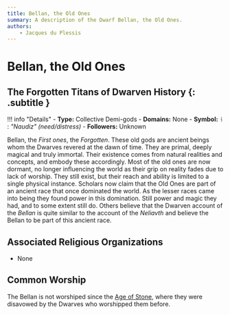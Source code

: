 ```yaml
---
title: Bellan, the Old Ones
summary: A description of the Dwarf Bellan, the Old Ones.
authors:
    - Jacques du Plessis
---
```

# Bellan, the Old Ones
## The Forgotten Titans of Dwarven History {: .subtitle }

!!! info "Details"
    - **Type:** Collective Demi-gods
    - **Domains:** None
    - **Symbol:** ᚾ : _"Naudiz" (need/distress)_
    - **Followers:** Unknown

Bellan, the _First ones_, the _Forgotten_. These old gods are ancient beings whom the Dwarves revered at the dawn of time.  They are primal, deeply magical and truly immortal.  Their existence comes from natural realities and concepts, and embody these accordingly.  Most of the old ones are now dormant, no longer influencing the world as their grip on reality fades due to lack of worship.  They still exist, but their reach and ability is limited to a single physical instance.  Scholars now claim that the Old Ones are part of an ancient race that once dominated the world.  As the lesser races came into being they found power in this domination.  Still power and magic they had, and to some extent still do.  Others believe that the Dwarven account of the _Bellan_ is quite similar to the account of the _Neliavth_ and believe the Bellan to be part of this ancient race.

## Associated Religious Organizations
* None

## Common Worship
The Bellan is not worshiped since the [Age of Stone](../../../history/ages/age_of_stone), where they were disavowed by the Dwarves who worshipped them before.